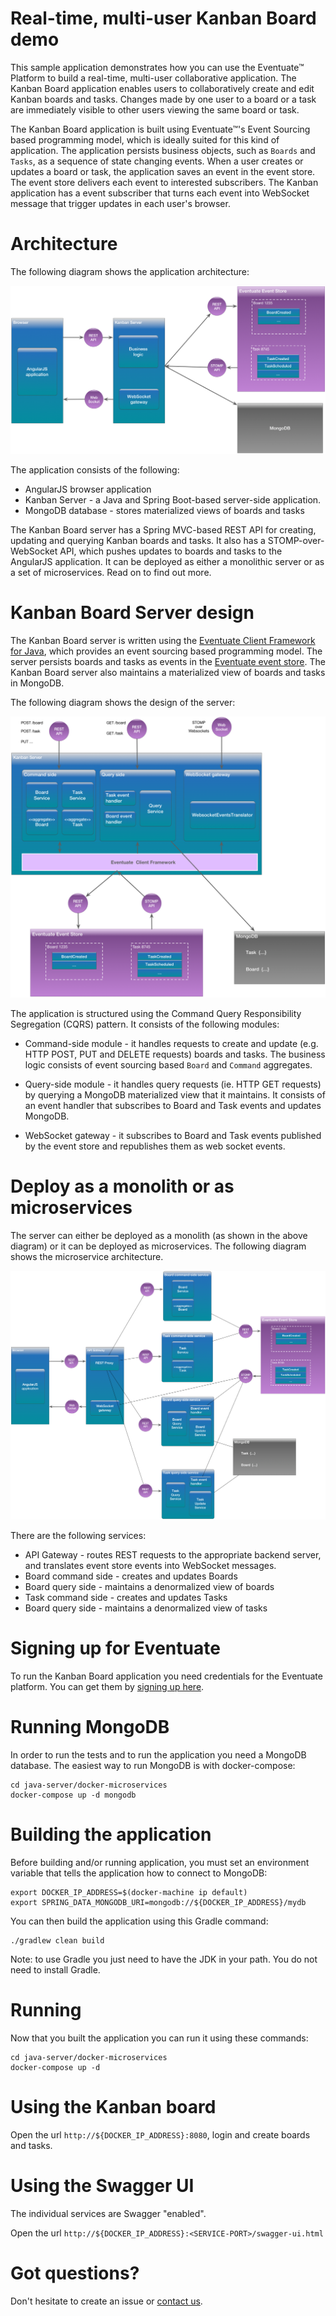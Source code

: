 
# Real-time, multi-user Kanban Board demo

This sample application demonstrates how you can use the Eventuate&trade; Platform to build a real-time, multi-user collaborative application.
The Kanban Board application enables users to collaboratively create and edit Kanban boards and tasks.
Changes made by one user to a board or a task are immediately visible to other users viewing the same board or task.

The Kanban Board application is built using Eventuate&trade;'s Event Sourcing based programming model, which is ideally suited for this kind of application.
The application persists business objects, such as `Boards` and `Tasks`, as a sequence of state changing events.
When a user creates or updates a board or task, the application saves an event in the event store.
The event store delivers each event to interested subscribers.
The Kanban application has a event subscriber that turns each event into WebSocket message that trigger updates in each user's browser.

# Architecture

The following diagram shows the application architecture:

<img class="img-responsive" src="eventuate-kanban-architecture.png">

The application consists of the following:

* AngularJS browser application
* Kanban Server - a Java and Spring Boot-based server-side application.
* MongoDB database - stores materialized views of boards and tasks

The Kanban Board server has a Spring MVC-based REST API for creating, updating and querying Kanban boards and tasks.
It also has a STOMP-over-WebSocket API, which pushes updates to boards and tasks to the AngularJS application.
It can be deployed as either a monolithic server or as a set of microservices. Read on to find out more.

# Kanban Board Server design

The Kanban Board server is written using the [Eventuate Client Framework for Java](http://eventuate.io/docs/java/eventuate-client-framework-for-java.html), which provides an event sourcing based programming model.
The server persists boards and tasks as events in the [Eventuate event store](http://eventuate.io/howeventuateworks.html).
The Kanban Board server also maintains a materialized view of boards and tasks in MongoDB.

The following diagram shows the design of the server:

<img class="img-responsive" src="eventuate-kanban-server.png">

The application is structured using the Command Query Responsibility Segregation (CQRS) pattern.
It consists of the following modules:

*  Command-side module - it handles requests to create and update (e.g. HTTP POST, PUT and DELETE requests) boards and tasks.
The business logic consists of event sourcing based `Board` and `Command` aggregates.

* Query-side module - it handles query requests (ie. HTTP GET requests) by querying a MongoDB materialized view that it maintains.
It consists of an event handler that subscribes to Board and Task events and updates MongoDB.

* WebSocket gateway - it subscribes to Board and Task events published by the event store and republishes them as web socket events.

# Deploy as a monolith or as microservices

The server can either be deployed as a monolith (as shown in the above diagram) or it can be deployed as microservices. The following diagram shows the microservice architecture.

<img class="img-responsive" src="eventuate-kanban-microservices.png">

There are the following services:

* API Gateway - routes REST requests to the appropriate backend server, and translates event store events into WebSocket messages.
* Board command side - creates and updates Boards
* Board query side - maintains a denormalized view of boards
* Task command side - creates and updates Tasks
* Board query side - maintains a denormalized view of tasks


# Signing up for Eventuate

To run the Kanban Board application you need credentials for the Eventuate platform.
You can get them by [signing up here](https://signup.eventuate.io/).

# Running MongoDB

In order to run the tests and to run the application you need a MongoDB database.
The easiest way to run MongoDB is with docker-compose:

```
cd java-server/docker-microservices
docker-compose up -d mongodb
```

# Building the application

Before building and/or running application, you must set an environment variable that tells the application how to connect to MongoDB:

```
export DOCKER_IP_ADDRESS=$(docker-machine ip default)
export SPRING_DATA_MONGODB_URI=mongodb://${DOCKER_IP_ADDRESS}/mydb
```

You can then build the application using this Gradle command:

```
./gradlew clean build
```

Note: to use Gradle you just need to have the JDK in your path. You do not need to install Gradle.

# Running

Now that you built the application you can run it using these commands:

```
cd java-server/docker-microservices
docker-compose up -d
```

# Using the Kanban board

Open the url `http://${DOCKER_IP_ADDRESS}:8080`, login and create boards and tasks.

# Using the Swagger UI

The individual services are Swagger "enabled".

Open the url `http://${DOCKER_IP_ADDRESS}:<SERVICE-PORT>/swagger-ui.html`

# Got questions?

Don't hesitate to create an issue or [contact us](http://eventuate.io/contact.html).
